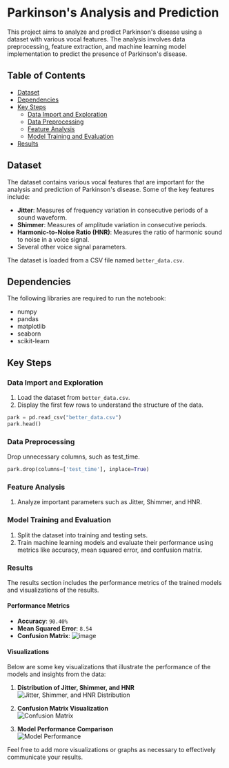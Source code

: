 # Parkinson's Analysis and Prediction

This project aims to analyze and predict Parkinson's disease using a dataset with various vocal features. The analysis involves data preprocessing, feature extraction, and machine learning model implementation to predict the presence of Parkinson's disease.

## Table of Contents
- [Dataset](#dataset)
- [Dependencies](#dependencies)
- [Key Steps](#key-steps)
  - [Data Import and Exploration](#data-import-and-exploration)
  - [Data Preprocessing](#data-preprocessing)
  - [Feature Analysis](#feature-analysis)
  - [Model Training and Evaluation](#model-training-and-evaluation)
- [Results](#results)

## Dataset

The dataset contains various vocal features that are important for the analysis and prediction of Parkinson's disease. Some of the key features include:

- **Jitter**: Measures of frequency variation in consecutive periods of a sound waveform.
- **Shimmer**: Measures of amplitude variation in consecutive periods.
- **Harmonic-to-Noise Ratio (HNR)**: Measures the ratio of harmonic sound to noise in a voice signal.
- Several other voice signal parameters.

The dataset is loaded from a CSV file named `better_data.csv`.

## Dependencies

The following libraries are required to run the notebook:

- numpy
- pandas
- matplotlib
- seaborn
- scikit-learn

## Key Steps

### Data Import and Exploration

1. Load the dataset from `better_data.csv`.
2. Display the first few rows to understand the structure of the data.

```python
park = pd.read_csv("better_data.csv")
park.head()
```

### Data Preprocessing
Drop unnecessary columns, such as test_time.
```python
park.drop(columns=['test_time'], inplace=True)
```
### Feature Analysis

1. Analyze important parameters such as Jitter, Shimmer, and HNR.

### Model Training and Evaluation

1. Split the dataset into training and testing sets.
2. Train machine learning models and evaluate their performance using metrics like accuracy, mean squared error, and confusion matrix.

### Results

The results section includes the performance metrics of the trained models and visualizations of the results.

#### Performance Metrics

- **Accuracy**: ```90.40%```
- **Mean Squared Error**: ```8.54```
- **Confusion Matrix**: ![image](https://github.com/user-attachments/assets/5da8df35-0880-4c0f-aa93-e0c0198b381e)


#### Visualizations

Below are some key visualizations that illustrate the performance of the models and insights from the data:

1. **Distribution of Jitter, Shimmer, and HNR**  
   ![Jitter, Shimmer, and HNR Distribution](path/to/jitter_shimmer_hnr_distribution.png)

2. **Confusion Matrix Visualization**  
   ![Confusion Matrix](path/to/confusion_matrix.png)

3. **Model Performance Comparison**  
   ![Model Performance](path/to/model_performance_comparison.png)

Feel free to add more visualizations or graphs as necessary to effectively communicate your results.
